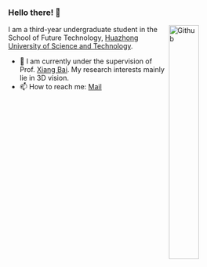 ### Hello there! 👋

<img width="35%" align="right" alt="Github" src="https://user-images.githubusercontent.com/48678280/88862734-4903af80-d201-11ea-968b-9c939d88a37c.gif" />

I am a third-year undergraduate student  in the School of Future Technology, [Huazhong University of Science and Technology](http://english.hust.edu.cn/).

- 🔭 I am currently under the supervision of Prof. [Xiang Bai](https://scholar.google.com/citations?user=UeltiQ4AAAAJ&hl=en). My research interests mainly lie in 3D vision.
- 📫 How to reach me:  [Mail](xzhou03@hust.edu.cn)

